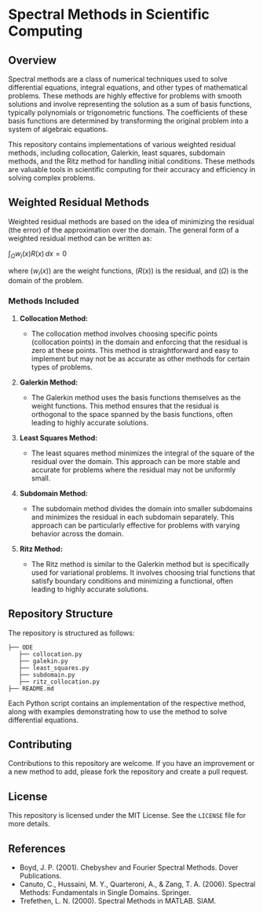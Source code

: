 # Spectral Methods in Scientific Computing

## Overview

Spectral methods are a class of numerical techniques used to solve differential equations, integral equations, and other types of mathematical problems. These methods are highly effective for problems with smooth solutions and involve representing the solution as a sum of basis functions, typically polynomials or trigonometric functions. The coefficients of these basis functions are determined by transforming the original problem into a system of algebraic equations.

This repository contains implementations of various weighted residual methods, including collocation, Galerkin, least squares, subdomain methods, and the Ritz method for handling initial conditions. These methods are valuable tools in scientific computing for their accuracy and efficiency in solving complex problems.

## Weighted Residual Methods

Weighted residual methods are based on the idea of minimizing the residual (the error) of the approximation over the domain. The general form of a weighted residual method can be written as:

$\int_{\Omega} w_i(x) R(x) \, dx = 0$

where ($w_i(x)$) are the weight functions, ($R(x)$) is the residual, and ($\Omega$) is the domain of the problem.

### Methods Included

1. **Collocation Method:**
   - The collocation method involves choosing specific points (collocation points) in the domain and enforcing that the residual is zero at these points. This method is straightforward and easy to implement but may not be as accurate as other methods for certain types of problems.

2. **Galerkin Method:**
   - The Galerkin method uses the basis functions themselves as the weight functions. This method ensures that the residual is orthogonal to the space spanned by the basis functions, often leading to highly accurate solutions.

3. **Least Squares Method:**
   - The least squares method minimizes the integral of the square of the residual over the domain. This approach can be more stable and accurate for problems where the residual may not be uniformly small.

4. **Subdomain Method:**
   - The subdomain method divides the domain into smaller subdomains and minimizes the residual in each subdomain separately. This approach can be particularly effective for problems with varying behavior across the domain.

5. **Ritz Method:**
   - The Ritz method is similar to the Galerkin method but is specifically used for variational problems. It involves choosing trial functions that satisfy boundary conditions and minimizing a functional, often leading to highly accurate solutions.

## Repository Structure

The repository is structured as follows:

```
├── ODE
   ├── collocation.py
   ├── galekin.py
   ├── least_squares.py
   ├── subdomain.py
   ├── ritz_collocation.py
├── README.md
```

Each Python script contains an implementation of the respective method, along with examples demonstrating how to use the method to solve differential equations.

## Contributing

Contributions to this repository are welcome. If you have an improvement or a new method to add, please fork the repository and create a pull request.

## License

This repository is licensed under the MIT License. See the `LICENSE` file for more details.

## References

- Boyd, J. P. (2001). Chebyshev and Fourier Spectral Methods. Dover Publications.
- Canuto, C., Hussaini, M. Y., Quarteroni, A., & Zang, T. A. (2006). Spectral Methods: Fundamentals in Single Domains. Springer.
- Trefethen, L. N. (2000). Spectral Methods in MATLAB. SIAM.
